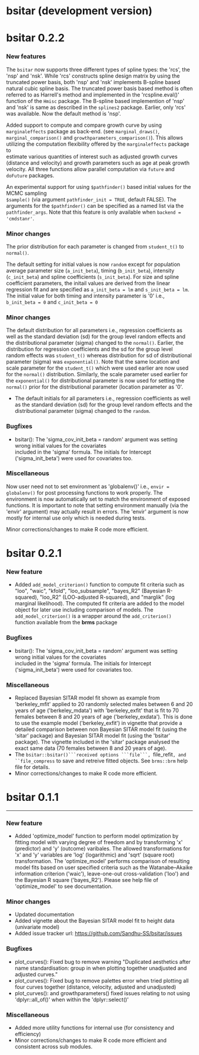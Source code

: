 # bsitar (development version)

# bsitar 0.2.2


### New features

  The ```bsitar``` now supports three different types of spline types: the 'rcs', the 'nsp' and 'nsk'.
  While 'rcs' constructs spline design matrix by using the truncated power basis, both  'nsp' and 'nsk'
  implements B-spline based natural cubic spline basis. The truncated power basis based method is often
  referred to as Harrell's method and implemented in the 'rcspline.eval()' function of the ```Hmisc```
  package. The B-spline based implemention of 'nsp' and 'nsk' is same as described in the ```splines2``` 
  package. Earlier, only 'rcs' was available. Now the default method is 'nsp'.


  Added support to compute and compare growth curve by using ```marginaleffects``` package as back-end.
  (see  ```marginal_draws()```, ```marginal_comparison()``` and ```growthparameters_comparison()```). 
  This allows utilizing the computation flexibility offered by the ```marginaleffects``` package to  
  estimate various quantities of interest such as adjusted growth curves (distance and velocity) and
  growth parameters such as age at peak growth velocity. All three functions allow parallel computation 
  via ```future``` and ```doFuture``` packages.
    
  An experimental support for using ```$pathfinder()``` based initial values for the MCMC sampling  
  ```$sample()``` (via argument ```pathfinder_init = TRUE```, default FALSE). The arguments for the 
  ```$pathfinder()``` can be specified as a named list via the ```pathfinder_args```. Note that this
  feature is only available when ```backend = 'cmdstanr'```. 

### Minor changes

  The prior distribution for each parameter is changed from ```student_t()``` to ```normal()```. 

  The default setting for initial values is now ```random``` except for population average parameter
  size (```a_init_beta```), timing (```b_init_beta```), intensity (```c_init_beta```) and spline 
  coefficients (```s_init_beta```). For size and spline coefficient parameters, the initail values 
  are derived from the linear regression fit and are specified as ```a_init_beta = lm``` and 
  ```s_init_beta = lm```. The initial value for both timing and intensity parameter is '0' i.e., 
  ```b_init_beta = 0``` and ```c_init_beta = 0```

### Minor changes

  The default distribution for all parameters i.e., regression coefficients as well as the standard
   deviation (sd) for the group level random effects and the distributional parameter (sigma) changed 
   to the ```normal()```. Earlier, the distribution for regression coefficients and the sd for the 
   group level random effects was ```student_t()``` whereas distribution for sd of distributional 
   parameter (sigma) was ```exponential()```. Note that the same location and scale parameter for the 
   ```student_t()``` which were used earlier are now used for the ```normal()``` distribution. Similarly,
   the scale parameter used earlier for the ```exponential()``` for distributional parameter is now 
   used for setting the ```normal()``` prior for the distributional parameter (location parameter as '0'.

- The default initials for all parameters i.e., regression coefficients as well as the standard
   deviation (sd) for the group level random effects and the distributional parameter (sigma) changed 
   to the ```random```. 

### Bugfixes

- bsitar(): The 'sigma_cov_init_beta = random' argument was setting wrong initial values for the covariates  
  included in the 'sigma' formula. The initials for Intercept ('sigma_init_beta') were used for covariates too.



### Miscellaneous
 Now user need not to set environment as 'globalenv()' i.e., ```envir = globalenv()``` for post processing
functions to work properly. The environment is now automatically set to match the environment of exposed 
functions. It is important to note that setting environment manually (via the 'envir' argument) may actually 
result in errors. The 'envir' argument is now mostly for internal use only which is needed during tests.

Minor corrections/changes to make R code more efficient.



# bsitar 0.2.1


### New feature

- Added ```add_model_criterion()``` function to compute fit criteria such as "loo", "waic", "kfold", 
 "loo_subsample", "bayes_R2" (Bayesian R-squared), "loo_R2" (LOO-adjusted R-squared), and "marglik" 
 (log marginal likelihood). The computed fit criteria are added to the model object for later use including 
 comparison of models.  The ```add_model_criterion()``` is a wrapper around the ```add_criterion()``` 
 function available from the  **brms** package


### Bugfixes

- bsitar(): The 'sigma_cov_init_beta = random' argument was setting wrong initial values for the covariates  
  included in the 'sigma' formula. The initials for Intercept ('sigma_init_beta') were used for covariates too.



### Miscellaneous
- Replaced Bayesian SITAR model fit shown as example from 'berkeley_mfit' applied to 20 randomly selected males   between 6 and 20 years of age ('berkeley_mdata') with 'berkeley_exfit' that is fit to 70 females between 8 and 20 years of age ('berkeley_exdata'). This is done to use the example model ('berkeley_exfit') in vignette that provide a detailed comparison between non Bayesian SITAR model fit (using the 'sitar' package) and Bayesian SITAR model fit (using the 'bsitar' package). The vignette included in the 'sitar' package analysed the exact same data (70 females between 8 and 20 years of age). 
- The ``bsitar::bsitar()```received options ```file```, ``file_refit```, and ``file_compress``` to save and retreive fitted objects. See  ```brms::brm``` help file for details. 
- Minor corrections/changes to make R code more efficient.


# bsitar 0.1.1


---

### New feature

- Added 'optimize_model' function to perform model optimization by fitting 
  model with varying degree of freedom and by transforming 'x' (predictor) 
  and 'y' (outcome) varibales. The allowed transformations for 'x' and 'y' 
  variables are 'log' (logarithmic) and 'sqrt' (square root) transformation. 
  The 'optimize_model' performs comparison of resulting model fits based on 
  user specified  criteria such as the Watanabe–Akaike information criterion
  ('waic'), leave-one-out cross-validation ('loo') and the Bayesian R square 
  ('bayes_R2'). Please see help file of 'optimize_model' to see documentation.

### Minor changes

- Updated documentation
- Added vignette about the Bayesian SITAR model fit to height data (univariate model)
- Added issue tracker url: https://github.com/Sandhu-SS/bsitar/issues


### Bugfixes

- plot_curves(): Fixed bug to remove warning "Duplicated aesthetics after name 
standardisation: group in when plotting together unadjusted and adjusted curves." 
- plot_curves(): Fixed bug to remove palettes error when tried plotting all 
four curves together (distance, velocity, adjusted and unadjusted)
- plot_curves(): and growthparameters() fixed issues relating to not using 
'dplyr::all_of()' when within the 'dplyr::select()'


### Miscellaneous
- Added more utility functions for internal use (for consistency and efficiency) 
- Minor corrections/changes to make R code more efficient and consistent across sub modules.



